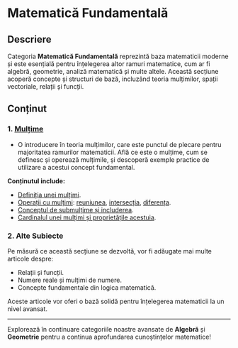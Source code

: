 # Matematică Fundamentală

## Descriere

Categoria **Matematică Fundamentală** reprezintă baza matematicii moderne și este esențială pentru înțelegerea altor ramuri matematice, cum ar fi algebră, geometrie, analiză matematică și multe altele. Această secțiune acoperă concepte și structuri de bază, incluzând teoria mulțimilor, spații vectoriale, relații și funcții.

## Conținut

### 1. [Mulțime](/teorie/multime)

- O introducere în teoria mulțimilor, care este punctul de plecare pentru majoritatea ramurilor matematicii. Află ce este o mulțime, cum se definesc și operează mulțimile, și descoperă exemple practice de utilizare a acestui concept fundamental.

**Conținutul include:**

- [Definiția unei mulțimi](/teorie/multime#definitie).
- [Operații cu mulțimi](/teorie/multime#operatii-cu-multimi): [reuniunea](/teorie/multime#reuniunea), [intersecția](/teorie/multime#intersectia), [diferența](/teorie/multime#intersectia).
- [Conceptul de submulțime și includerea](/teorie/multime#submultimi-si-incluziune).
- [Cardinalul unei mulțimi și proprietățile acestuia](/teorie/multime#cardinalul-unei-multimi).

### 2. Alte Subiecte

Pe măsură ce această secțiune se dezvoltă, vor fi adăugate mai multe articole despre:

- Relații și funcții.
- Numere reale și mulțimi de numere.
- Concepte fundamentale din logica matematică.

Aceste articole vor oferi o bază solidă pentru înțelegerea matematicii la un nivel avansat.

---

Explorează în continuare categoriile noastre avansate de **Algebră** și **Geometrie** pentru a continua aprofundarea cunoștințelor matematice!

